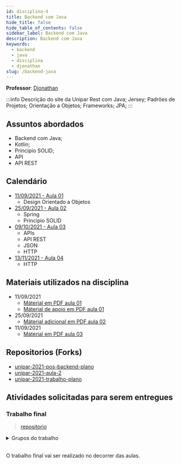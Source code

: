 ```yaml
---
id: disciplina-4
title: Backend com Java
hide_title: false
hide_table_of_contents: false
sidebar_label: Backend com Java
description: Backend com Java
keywords:
  - backend
  - java
  - disciplina
  - djonathan
slug: /backend-java
---
```


**Professor**: [Djonathan](/professores/djonathan)

:::info Descrição do site da Unipar
Rest com Java; Jersey; Padrões de Projetos; Orientação a Objetos; Frameworks;  JPA;
:::

## Assuntos abordados

- Backend com Java;
- Kotlin;
- Principio SOLID;
- API
- API REST

## Calendário

- [11/09/2021 - Aula 01](/blog/12)
  - Design Orientado a Objetos
- [25/09/2021 - Aula 02](/blog/13)
  - Spring
  - Principio SOLID
- [09/10/2021 - Aula 03](/blog/14)
  - APIs
  - API REST
  - JSON
  - HTTP
- [13/11/2021 - Aula 04](/blog/15)
  - HTTP

## Materiais utilizados na disciplina

- 11/09/2021
  - [Máterial em PDF aula 01](/docs/aula-12/Modulo-1-Orientacao-a-Objetos.pdf)
  - [Máterial de apoio em PDF aula 01](/docs/aula-12/Modulo_1_Material_de_Apoio.pdf)
- 25/09/2021
  - [Máterial adicional em PDF aula 02](/docs/aula-13/Modulo_1_Material_Adicional.pdf)
- 11/09/2021
   - [Máterial em PDF aula 03](/docs/aula-14/Modulo_2_REST_APIs.pdf)

## Repositorios (Forks)
- [unipar-2021-pos-backend-plano](https://github.com/pos-unipar/unipar-2021-pos-backend-plano)
- [unipar-2021-aula-2](https://github.com/pos-unipar/unipar-2021-aula-2)
- [unipar-2021-trabalho-plano](https://github.com/pos-unipar/unipar-2021-trabalho-plano)

## Atividades solicitadas para serem entregues

### Trabalho final

> [repositorio](https://github.com/pos-unipar/unipar-2021-trabalho-plano)

<details><summary>Grupos do trabalho</summary>

Equipe|Integrante 1|Integrante 2|Integrante 3 (opcional)|
|-|-|-|-|
1|William Schanoski|Stéfano| |
2|Sergio Schulz|Lucas Martins| |
3|Matheus Gobo|Everton Busse| |
4|Bruno Henrique Pereira Szczuk|Jader Hericks Anschau| |
5|Kevin Santos|Adriel Schneider| |
6|Simon|Henrique| |
7|Thiago Crestani|Riquelmy| |
8|Bruno Reolon|Gabriel Sementino| |
9|Victor Paro|Matheus Ferreira| |
10|Lucas Baccan|João Kirst|Luiz Fernando Brogliatto Ferreira|

<!-- ![Turmas](/docs/aula-12/turmas_trabalho.png) -->
</details>  
<br />
  

O trabalho final vai ser realizado no decorrer das aulas.